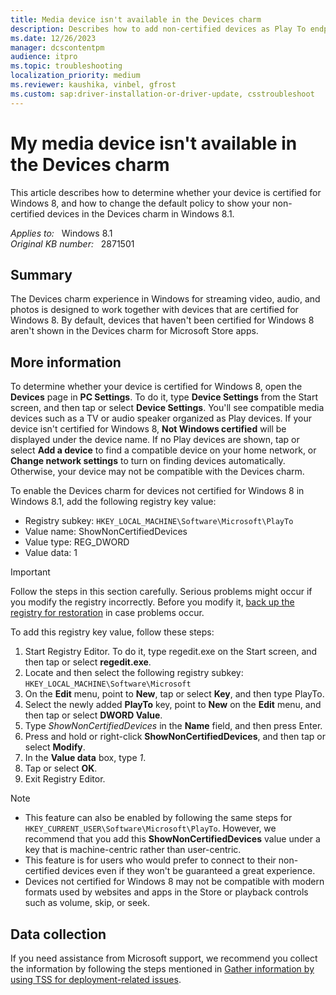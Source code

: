 ```yaml
---
title: Media device isn't available in the Devices charm
description: Describes how to add non-certified devices as Play To endpoints on the Devices charm in Windows 8.1.
ms.date: 12/26/2023
manager: dcscontentpm
audience: itpro
ms.topic: troubleshooting
localization_priority: medium
ms.reviewer: kaushika, vinbel, gfrost
ms.custom: sap:driver-installation-or-driver-update, csstroubleshoot
---
```

# My media device isn't available in the Devices charm

This article describes how to determine whether your device is certified for Windows 8, and how to change the default policy to show your non-certified devices in the Devices charm in Windows 8.1.

_Applies to:_ &nbsp; Windows 8.1  
_Original KB number:_ &nbsp; 2871501

## Summary

The Devices charm experience in Windows for streaming video, audio, and photos is designed to work together with devices that are certified for Windows 8. By default, devices that haven't been certified for Windows 8 aren't shown in the Devices charm for Microsoft Store apps.

## More information

To determine whether your device is certified for Windows 8, open the **Devices** page in **PC Settings**. To do it, type **Device Settings** from the Start screen, and then tap or select **Device Settings**. You'll see compatible media devices such as a TV or audio speaker organized as Play devices. If your device isn't certified for Windows 8, **Not Windows certified** will be displayed under the device name. If no Play devices are shown, tap or select **Add a device** to find a compatible device on your home network, or **Change network settings** to turn on finding devices automatically. Otherwise, your device may not be compatible with the Devices charm.

To enable the Devices charm for devices not certified for Windows 8 in Windows 8.1, add the following registry key value:

- Registry subkey: `HKEY_LOCAL_MACHINE\Software\Microsoft\PlayTo`
- Value name: ShowNonCertifiedDevices
- Value type: REG_DWORD
- Value data: 1

> [!IMPORTANT]
>
> Follow the steps in this section carefully. Serious problems might occur if you modify the registry incorrectly. Before you modify it, [back up the registry for restoration](https://support.microsoft.com/help/322756) in case problems occur.

To add this registry key value, follow these steps:

1. Start Registry Editor. To do it, type regedit.exe on the Start screen, and then tap or select **regedit.exe**.
2. Locate and then select the following registry subkey:
    `HKEY_LOCAL_MACHINE\Software\Microsoft`
3. On the **Edit** menu, point to **New**, tap or select **Key**, and then type PlayTo.
4. Select the newly added **PlayTo** key, point to **New** on the **Edit** menu, and then tap or select **DWORD Value**.
5. Type *ShowNonCertifiedDevices* in the **Name** field, and then press Enter.
6. Press and hold or right-click **ShowNonCertifiedDevices**, and then tap or select **Modify**.
7. In the **Value data** box, type *1*.
8. Tap or select **OK**.
9. Exit Registry Editor.

> [!NOTE]
>
> - This feature can also be enabled by following the same steps for `HKEY_CURRENT_USER\Software\Microsoft\PlayTo`. However, we recommend that you add this **ShowNonCertifiedDevices** value under a key that is machine-centric rather than user-centric.
> - This feature is for users who would prefer to connect to their non-certified devices even if they won't be guaranteed a great experience.
> - Devices not certified for Windows 8 may not be compatible with modern formats used by websites and apps in the Store or playback controls such as volume, skip, or seek.

## Data collection

If you need assistance from Microsoft support, we recommend you collect the information by following the steps mentioned in [Gather information by using TSS for deployment-related issues](../windows-troubleshooters/gather-information-using-tss-deployment.md).
